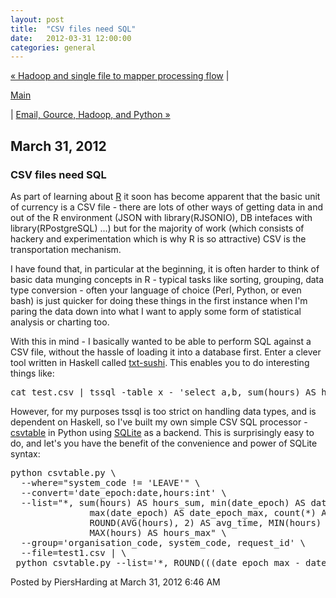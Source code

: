 ```yaml
---
layout: post
title:  "CSV files need SQL"
date:   2012-03-31 12:00:00
categories: general
---
```

<p align="right">

<a href="http://www.piersharding.com/blog/archives/2012/03/hadoop_and_sing.html">&laquo; Hadoop and single file to mapper processing flow</a> |

<a href="http://www.piersharding.com/blog/">Main</a>

| <a href="http://www.piersharding.com/blog/archives/2012/04/email_gource_ha.html">Email, Gource, Hadoop, and Python &raquo;</a>

</p>

<h2>March 31, 2012</h2>

<h3>CSV files need SQL</h3>

<p>As part of learning about <a href="http://www.r-project.org/">R</a> it soon has become apparent that the basic unit of currency is a CSV file - there are lots of other ways of getting data in and out of the R environment (JSON with library(RJSONIO), DB intefaces with library(RPostgreSQL) ...) but for the majority of work (which consists of hackery and experimentation which is why R is so attractive) CSV is the transportation mechanism.</p>
<p>
I have found that, in particular at the beginning, it is often harder to think of basic data munging concepts in R - typical tasks like sorting, grouping, data type conversion - often your language of choice (Perl, Python, or even bash) is just quicker for doing these things in the first instance when I'm paring the data down into what I want to apply some form of statistical analysis or charting too.</p>
<p>
With this in mind - I basically wanted to be able to perform SQL against a CSV file, without the hassle of loading it into a database first.
Enter a clever tool written in Haskell called <a href="http://keithsheppard.name/txt-sushi/tssql.html">txt-sushi</a>.  This enables you to do interesting things like:
</p>
<pre>
cat test.csv | tssql -table x - 'select a,b, sum(hours) AS hours_sum from x group by a,b'
</pre>
<p>
However, for my purposes tssql is too strict on handling data types, and is dependent on Haskell, so I've built my own simple CSV SQL processor - <a href="https://github.com/piersharding/csvtable">csvtable</a> in Python using <a href="www.sqlite.org">SQLite</a> as a backend.  This is surprisingly easy to do, and let's you have the benefit of the convenience and power of SQLite syntax:
</p>
<pre>
python csvtable.py \
  --where="system_code != 'LEAVE'" \
  --convert='date_epoch:date,hours:int' \
  --list="*, sum(hours) AS hours_sum, min(date_epoch) AS date_epoch_min, 
               max(date_epoch) AS date_epoch_max, count(*) AS days,
               ROUND(AVG(hours), 2) AS avg_time, MIN(hours) AS hours_min,
               MAX(hours) AS hours_max" \
  --group='organisation_code, system_code, request_id' \
  --file=test1.csv | \
 python csvtable.py --list='*, ROUND(((date_epoch_max - date_epoch_min) / (60 * 60 * 24)) + 1, 2) AS duration' > test2.csv
</pre>



<div id="a000090more"><div id="more">

</div></div>

<p class="posted">Posted by PiersHarding at March 31, 2012  6:46 AM</p>





